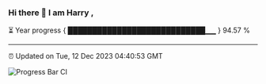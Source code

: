 ### Hi there 👋 I am Harry , 

⏳ Year progress { ████████████████████████████▁▁ } 94.57 %

---

⏰ Updated on Tue, 12 Dec 2023 04:40:53 GMT

![Progress Bar CI](https://github.com/duykhang68/duykhang68/workflows/Progress%20Bar%20CI/badge.svg)
